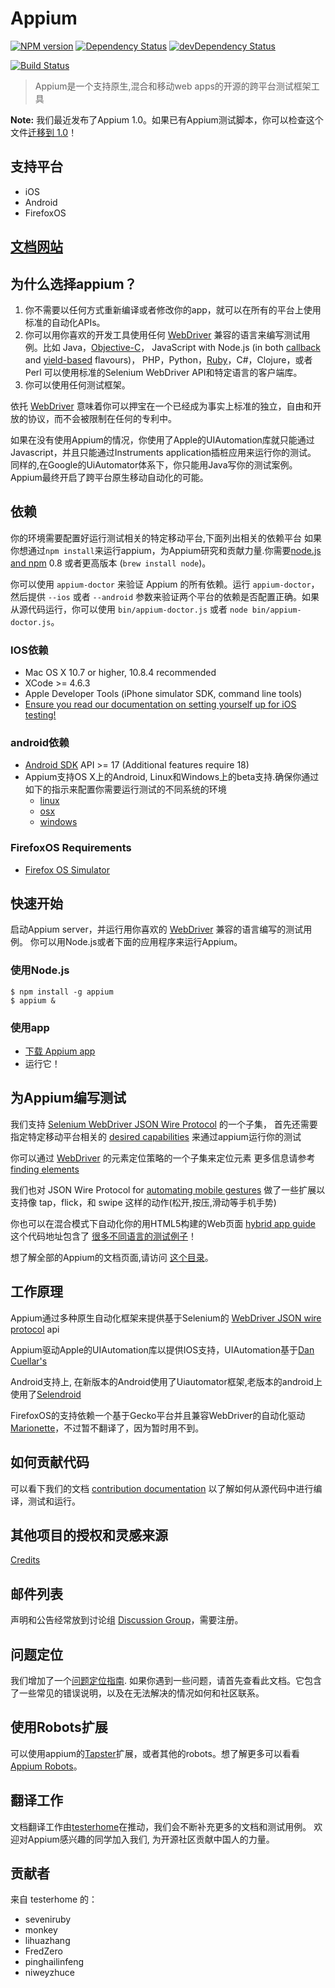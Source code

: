 # Appium

[![NPM version](https://badge.fury.io/js/appium.png)](https://npmjs.org/package/appium)
[![Dependency Status](https://david-dm.org/appium/appium.svg)](https://david-dm.org/appium/appium)
[![devDependency Status](https://david-dm.org/appium/appium/dev-status.svg)](https://david-dm.org/appium/appium#info=devDependencies)

[![Build Status](https://team-appium.ci.cloudbees.com/job/appium-master/badge/icon)](https://team-appium.ci.cloudbees.com/job/appium-master/)

> Appium是一个支持原生,混合和移动web apps的开源的跨平台测试框架工具

**Note:** 我们最近发布了Appium 1.0。如果已有Appium测试脚本，你可以检查这个文件[迁移到 1.0](/docs/en/advanced-concepts/migrating-to-1-0.md)！

## 支持平台

* iOS
* Android
* FirefoxOS

## [文档网站](http://appium.io/documentation.html?lang=zh)

## 为什么选择appium？

1. 你不需要以任何方式重新编译或者修改你的app，就可以在所有的平台上使用标准的自动化APIs。
2. 你可以用你喜欢的开发工具使用任何 [WebDriver](https://code.google.com/p/selenium/wiki/JsonWireProtocol) 兼容的语言来编写测试用例。比如
Java，[Objective-C](https://github.com/appium/selenium-objective-c)，
   JavaScript with Node.js (in both [callback](https://github.com/admc/wd) and [yield-based](https://github.com/jlipps/yiewd) flavours)，
   PHP，Python，[Ruby](https://github.com/appium/ruby_lib)，C#，Clojure，或者 Perl
   可以使用标准的Selenium WebDriver API和特定语言的客户端库。
3. 你可以使用任何测试框架。

依托  [WebDriver](https://code.google.com/p/selenium/wiki/JsonWireProtocol) 意味着你可以押宝在一个已经成为事实上标准的独立，自由和开放的协议，而不会被限制在任何的专利中。


如果在没有使用Appium的情况，你使用了Apple的UIAutomation库就只能通过Javascript，并且只能通过Instruments application插桩应用来运行你的测试。
同样的,在Google的UiAutomator体系下，你只能用Java写你的测试案例。
Appium最终开启了跨平台原生移动自动化的可能。

## 依赖

你的环境需要配置好运行测试相关的特定移动平台,下面列出相关的依赖平台
如果你想通过`npm install`来运行appium，为Appium研究和贡献力量.你需要[node.js and npm](http://nodejs.org) 0.8 或者更高版本 (`brew install node`)。

你可以使用 `appium-doctor` 来验证 Appium 的所有依赖。运行 `appium-doctor`，然后提供 `--ios` 或者 `--android` 参数来验证两个平台的依赖是否配置正确。如果从源代码运行，你可以使用 `bin/appium-doctor.js` 或者 `node bin/appium-doctor.js`。

### IOS依赖

* Mac OS X 10.7 or higher, 10.8.4 recommended
* XCode &gt;= 4.6.3
* Apple Developer Tools (iPhone simulator SDK, command line tools)
* [Ensure you read our documentation on setting yourself up for iOS testing!](running-on-osx.cn.md)

### android依赖

* [Android SDK](http://developer.android.com) API &gt;= 17 (Additional features require 18)
* Appium支持OS X上的Android, Linux和Windows上的beta支持.确保你通过如下的指示来配置你需要运行测试的不同系统的环境
  * [linux](running-on-linux.cn.md)
  * [osx](running-on-osx.cn.md)
  * [windows](running-on-windows.cn.md)

### FirefoxOS Requirements

* [Firefox OS Simulator](https://developer.mozilla.org/en/docs/Tools/Firefox_OS_Simulator)

## 快速开始
启动Appium server，并运行用你喜欢的 [WebDriver](https://code.google.com/p/selenium/wiki/JsonWireProtocol) 兼容的语言编写的测试用例。
你可以用Node.js或者下面的应用程序来运行Appium。

### 使用Node.js

    $ npm install -g appium
    $ appium &

### 使用app

* [下载 Appium app](https://github.com/appium/appium/releases)
* 运行它！

## 为Appium编写测试

我们支持 [Selenium WebDriver JSON Wire Protocol](https://github.com/appium/appium/wiki/JSON-Wire-Protocol:-Supported-Methods) 的一个子集，
首先还需要指定特定移动平台相关的 [desired capabilities](caps.cn.md) 来通过appium运行你的测试

你可以通过 [WebDriver](https://code.google.com/p/selenium/wiki/JsonWireProtocol) 的元素定位策略的一个子集来定位元素
更多信息请参考 [finding elements](finding-elements.cn.md)


我们也对 JSON Wire Protocol for [automating mobile gestures](gestures.cn.md) 做了一些扩展以支持像 tap，flick，和 swipe 这样的动作(松开,按压,滑动等手机手势)

你也可以在混合模式下自动化你的用HTML5构建的Web页面 [hybrid app guide](hybrid.cn.md)
这个代码地址包含了 [很多不同语言的测试例子](/sample-code/examples/node)！


想了解全部的Appium的文档页面,请访问 [这个目录](#)。

## 工作原理

Appium通过多种原生自动化框架来提供基于Selenium的 [WebDriver JSON wire protocol](https://code.google.com/p/selenium/wiki/JsonWireProtocol) api

Appium驱动Apple的UIAutomation库以提供IOS支持，UIAutomation基于[Dan Cuellar's](http://github.com/penguinho)

Android支持上, 在新版本的Android使用了Uiautomator框架,老版本的android上使用了[Selendroid](http://github.com/DominikDary/selendroid)

FirefoxOS的支持依赖一个基于Gecko平台并且兼容WebDriver的自动化驱动[Marionette](https://developer.mozilla.org/en-US/docs/Marionette)，不过暂不翻译了，因为暂时用不到。


## 如何贡献代码
可以看下我们的文档  [contribution documentation](../../CONTRIBUTING.md)
以了解如何从源代码中进行编译，测试和运行。


## 其他项目的授权和灵感来源

[Credits](contributing-to-appium/credits.md)

## 邮件列表

声明和公告经常放到讨论组 [Discussion Group](https://groups.google.com/d/forum/appium-discuss)，需要注册。

## 问题定位

我们增加了一个[问题定位指南](troubleshooting.cn.md).
如果你遇到一些问题，请首先查看此文档。它包含了一些常见的错误说明，以及在无法解决的情况如何和社区联系。


## 使用Robots扩展
可以使用appium的[Tapster](https://github.com/hugs/tapsterbot)扩展，或者其他的robots。想了解更多可以看看 [Appium Robots](https://github.com/appium/robots)。


## 翻译工作
文档翻译工作由[testerhome](http://testerhome.com/topics/150)在推动，我们会不断补充更多的文档和测试用例。
欢迎对Appium感兴趣的同学加入我们, 为开源社区贡献中国人的力量。

## 贡献者
来自 testerhome 的：

* seveniruby
* monkey
* lihuazhang
* FredZero
* pinghailinfeng
* niweyzhuce

